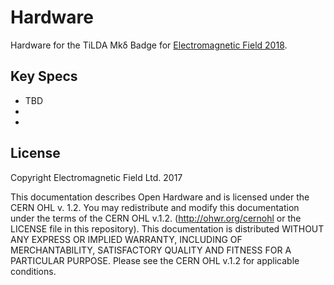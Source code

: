 Hardware
========

Hardware for the TiLDA Mkδ Badge for [Electromagnetic Field
2018](https://www.emfcamp.org).

Key Specs
---------
* TBD
*
*

License
-------
Copyright Electromagnetic Field Ltd. 2017

This documentation describes Open Hardware and is licensed under the
CERN OHL v. 1.2.  You may redistribute and modify this documentation
under the terms of the CERN OHL v.1.2. (http://ohwr.org/cernohl or the
LICENSE file in this repository). This documentation is distributed
WITHOUT ANY EXPRESS OR IMPLIED WARRANTY, INCLUDING OF MERCHANTABILITY,
SATISFACTORY QUALITY AND FITNESS FOR A PARTICULAR PURPOSE. Please see
the CERN OHL v.1.2 for applicable conditions.
